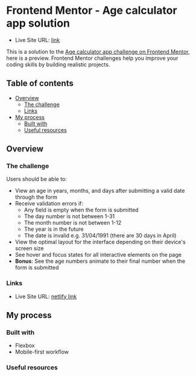 # Frontend Mentor - Age calculator app solution

- Live Site URL: [link](https://fanciful-fudge-4fc264.netlify.app/)

This is a solution to the [Age calculator app challenge on Frontend Mentor](https://www.frontendmentor.io/challenges/age-calculator-app-dF9DFFpj-Q), here is a preview. Frontend Mentor challenges help you improve your coding skills by building realistic projects.

## Table of contents

- [Overview](#overview)
  - [The challenge](#the-challenge)
  - [Links](#links)
- [My process](#my-process)
  - [Built with](#built-with)
  - [Useful resources](#useful-resources)


## Overview

### The challenge

Users should be able to:

- View an age in years, months, and days after submitting a valid date through the form
- Receive validation errors if:
  - Any field is empty when the form is submitted
  - The day number is not between 1-31
  - The month number is not between 1-12
  - The year is in the future
  - The date is invalid e.g. 31/04/1991 (there are 30 days in April)
- View the optimal layout for the interface depending on their device's screen size
- See hover and focus states for all interactive elements on the page
- **Bonus**: See the age numbers animate to their final number when the form is submitted

### Links

- Live Site URL: [netlify link](https://fanciful-fudge-4fc264.netlify.app/)

## My process

### Built with

- Flexbox
- Mobile-first workflow


### Useful resources

<!-- - [Animation for numbers](https://codepen.io/Unleashed-Design/pen/wvGgzPO) -->